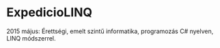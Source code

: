 # ExpedicioLINQ
2015 május: Érettségi, emelt szintű informatika, programozás C# nyelven, LINQ módszerrel.
